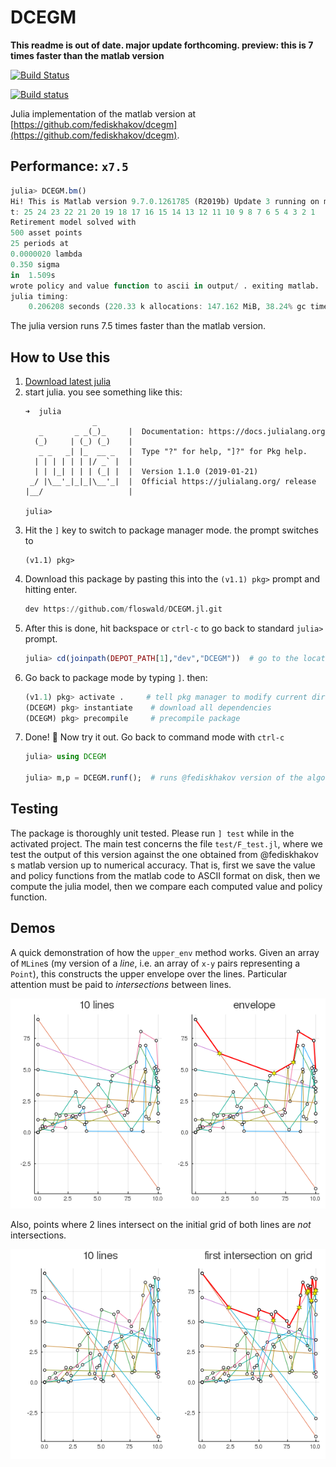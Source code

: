 # DCEGM

**This readme is out of date. major update forthcoming. preview: this is 7 times faster than the matlab version**


[![Build Status](https://travis-ci.org/floswald/DCEGM.jl.svg?branch=master)](https://travis-ci.org/floswald/DCEGM.jl)

[![Build status](https://ci.appveyor.com/api/projects/status/dxcqu2mfiskgw90m?svg=true)](https://ci.appveyor.com/project/floswald/dcegm-jl)


Julia implementation of the matlab version at [https://github.com/fediskhakov/dcegm](https://github.com/fediskhakov/dcegm).

## Performance: `x7.5`

```julia
julia> DCEGM.bm()
Hi! This is Matlab version 9.7.0.1261785 (R2019b) Update 3 running on my laptop
t: 25 24 23 22 21 20 19 18 17 16 15 14 13 12 11 10 9 8 7 6 5 4 3 2 1
Retirement model solved with
500 asset points
25 periods at
0.0000020 lambda  
0.350 sigma
in  1.509s
wrote policy and value function to ascii in output/ . exiting matlab.
julia timing:
    0.206208 seconds (220.33 k allocations: 147.162 MiB, 38.24% gc time)
```

The julia version runs 7.5 times faster than the matlab version.

## How to Use this

1. [Download latest julia](https://julialang.org/downloads/)
2. start julia. you see something like this:
    ```
    ➜  julia
                   _
       _       _ _(_)_     |  Documentation: https://docs.julialang.org
      (_)     | (_) (_)    |
       _ _   _| |_  __ _   |  Type "?" for help, "]?" for Pkg help.
      | | | | | | |/ _` |  |
      | | |_| | | | (_| |  |  Version 1.1.0 (2019-01-21)
     _/ |\__'_|_|_|\__'_|  |  Official https://julialang.org/ release
    |__/                   |

    julia>
    ```
3. Hit the `]` key to switch to package manager mode. the prompt switches to
    ```
    (v1.1) pkg>
    ```
4. Download this package by pasting this into the `(v1.1) pkg>` prompt and hitting enter.
    ```julia
    dev https://github.com/floswald/DCEGM.jl.git
    ```
5. After this is done, hit backspace or `ctrl-c` to go back to standard `julia>` prompt.
    ```julia
    julia> cd(joinpath(DEPOT_PATH[1],"dev","DCEGM"))  # go to the location of DCEGM on your computer
    ```
6. Go back to package mode by typing `]`. then:
    ```julia
    (v1.1) pkg> activate .     # tell pkg manager to modify current directory
    (DCEGM) pkg> instantiate    # download all dependencies
    (DCEGM) pkg> precompile     # precompile package
    ```
7. Done! :tada: Now try it out. Go back to command mode with `ctrl-c`
    ```julia
    julia> using DCEGM

    julia> m,p = DCEGM.runf();  # runs @fediskhakov version of the algorithm
    ```




## Testing

The package is thoroughly unit tested. Please run `] test` while in the activated project. The main test concerns the file `test/F_test.jl`, where we test the output of this version against the one obtained from @fediskhakov s matlab version up to numerical accuracy. That is, first we save the value and policy functions from the matlab code to ASCII format on disk, then we compute the julia model, then we compare each computed value and policy function.

## Demos

A quick demonstration of how the `upper_env` method works. Given an array of `MLine`s (my version of a *line*, i.e. an array of `x-y` pairs representing a `Point`), this constructs the upper envelope over the lines. Particular attention must be paid to *intersections* between lines.

![](images/demo.png)

Also, points where 2 lines intersect on the initial grid of both lines are *not* intersections.

![](images/demo2.png)

